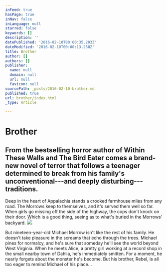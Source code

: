 ```yaml
---
inFeed: true
hasPage: true
inNav: false
inLanguage: null
starred: false
keywords: []
description: ''
datePublished: '2016-02-10T00:00:35.203Z'
dateModified: '2016-02-10T00:00:13.258Z'
title: Brother
author: []
authors: []
publisher:
  name: null
  domain: null
  url: null
  favicon: null
sourcePath: _posts/2016-02-10-brother.md
published: true
url: brother/index.html
_type: Article

---
```

# Brother

## From the bestselling horror author of Within These Walls and The Bird Eater comes a brand-new novel of terror that follows a teenager determined to break from his family's unconventional---and deeply disturbing---traditions.

Deep in the heart of Appalachia stands a crooked farmhouse miles from any road. The Morrows keep to themselves, and it's served them well so far. When girls go missing off the side of the highway, the cops don't knock on their door. Which is a good thing, seeing as to what's buried in the Morrows' backyard.
![](https://the-grid-user-content.s3-us-west-2.amazonaws.com/cd41f483-3c59-47e8-a2fc-755bc6b87cb5.jpg)

But nineteen-year-old Michael Morrow isn't like the rest of his family. He doesn't take pleasure in the screams that echo through the trees. Michael pines for normalcy, and he's sure that someday he'll see the world beyond West Virginia. When he meets Alice, a pretty girl working at a record shop in the small nearby town of Dahlia, he's immediately smitten. For a moment, he nearly forgets about the monster he's become. But his brother, Rebel, is all too eager to remind Michael of his place...